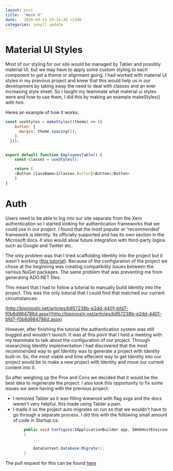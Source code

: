 ```yaml
---
layout: post
title:  "Week 8"
date:   2020-09-13 19:34:48 +1300
categories: jekyll update
---
```


# Material UI Styles

Most of our styling for our site would be managed by Tabler and possibly material UI, but we may have to apply some custom styling to each component to get a theme or alignment going. I had worked with material UI styles in my previous project and knew that this would help us in our development by taking away the need to deal with classes and an ever increasing style sheet. So I taught my teammate what material ui styles were and how to use them, I did this by making an example makeStyles() with him.

Heres an example of how it works:

```javascript
const useStyles = makeStyles((theme) => ({
    button: {
      margin: theme.spacing(1),
    },
  }));


export default function EmployeesTable() {
    const classes = useStyles();

    return (
    <Button className={classes.Button}>Button</Button>
    )
}
```

# Auth

Users need to be able to log into our site separate from the Xero authentication so I started looking for authentication frameworks that we could use in our project. I found that the most popular or 'recommended' framework is Identity. Its officially supported and has its own section in the Microsoft docs. It also would allow future integration with third-party logins such as Google and Twitter etc.

The only problem was that I tried scaffolding Identity into the project but it wasn't working ([this tutorial](https://docs.microsoft.com/en-us/aspnet/core/security/authentication/scaffold-identity?view=aspnetcore-5.0&tabs=visual-studio)). Because of the configuration of the project we chose at the beginning was creating compatibility issues between the various NuGet packages. The same problem that was preventing me from generating ADO.NET files.

This meant that I had to follow a tutorial to manually build Identity into the project. This was the only tutorial that I could find that matched our current circumstances: 

[http://bipinjoshi.net/articles/b957238b-e2dd-4401-bfd7-f0b8d984786d.aspx](http://bipinjoshi.net/articles/b957238b-e2dd-4401-bfd7-f0b8d984786d.aspx)

However, after finishing the tutorial the authentication system was still bugged and wouldn't launch. It was at this point that I held a meeting with my teammate to talk about the configuration of our project. Through researching Identity implementation I had discovered that the most recommended way to get Identity was to generate a project with Identity built-in. So, the most viable and time effecient way to get Identity into our project would be to make a new project with Identity and move our current content into it.

So after weighing up the Pros and Cons we decided that it would be the best idea to regenerate the project. I also took this opportunity to fix some issues we were having with the previous project:

- I removed Tabler as it was filling wwwroot with flag svgs and the docs weren't very helpful, this made using Tabler a pain.
- I made it so the project auto migrates on run so that we wouldn't have to go through a separate process. I did this with the following small amount of code in Startup.cs:

```C#
        public void Configure(IApplicationBuilder app, IWebHostEnvironment env, ApplicationDbContext dataContext)
        {
            ...

            dataContext.Database.Migrate();
        }
```

The pull request for this can be found [here](https://github.com/Marrnj2/XeroWebProject/pull/45)
